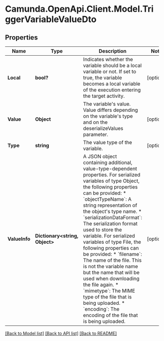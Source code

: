 # Camunda.OpenApi.Client.Model.TriggerVariableValueDto
## Properties

Name | Type | Description | Notes
------------ | ------------- | ------------- | -------------
**Local** | **bool?** | Indicates whether the variable should be a local variable or not. If set to true, the variable becomes a local variable of the execution entering the target activity. | [optional] 
**Value** | **Object** | The variable&#39;s value. Value differs depending on the variable&#39;s type and on the deserializeValues parameter. | [optional] 
**Type** | **string** | The value type of the variable. | [optional] 
**ValueInfo** | **Dictionary&lt;string, Object&gt;** | A JSON object containing additional, value-type-dependent properties. For serialized variables of type Object, the following properties can be provided:  * &#x60;objectTypeName&#x60;: A string representation of the object&#39;s type name. * &#x60;serializationDataFormat&#x60;: The serialization format used to store the variable.  For serialized variables of type File, the following properties can be provided:  * &#x60;filename&#x60;: The name of the file. This is not the variable name but the name that will be used when downloading the file again. * &#x60;mimetype&#x60;: The MIME type of the file that is being uploaded. * &#x60;encoding&#x60;: The encoding of the file that is being uploaded. | [optional] 

[[Back to Model list]](../README.md#documentation-for-models) [[Back to API list]](../README.md#documentation-for-api-endpoints) [[Back to README]](../README.md)

